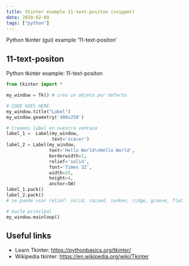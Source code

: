 ```yaml
---
title: tkinter example 11-text-positon (snippet)
date: 2020-02-09
tags: ["python"]
---
```

Python tkinter (gui) example '11-text-positon'


## 11-text-positon

Python tkinter example: 11-text-positon

```python
from tkinter import *

my_window = Tk() # crea un objeto por defecto

# CODE GOES HERE
my_window.title("Label")
my_window.geometry('400x250')

# Creamos label en nuestra ventana
label_1 =  Label(my_window,
                 text='scacer')
label_2 = Label(my_window,
                text='Hello World\nHello World',
                borderwidth=1,
                relief='solid',
                font='Times 32',
                width=15,
                height=4,
                anchor=SW)
label_1.pack()
label_2.pack()
# se puede usar relief: solid, raised, sunken, ridge, groove, flat

# bucle principal
my_window.mainloop()

```

## Useful links

- Learn Tkinter: https://pythonbasics.org/tkinter/
- Wikipedia tkinter: https://en.wikipedia.org/wiki/Tkinter
